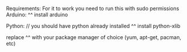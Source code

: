 Requirements:
For it to work you need to run this with sudo permissions
Arduino:
^^ install arduino

Python:
//  you should have python already installed
^^ install python-xlib


replace ^^ with your package manager of choice (yum, apt-get, pacman, etc)
